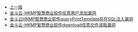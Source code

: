 * [上一级](docs/wy876_poc/)
* [金斗云-HKMP智慧商业软件任意用户添加漏洞](docs/wy876_poc/%E9%87%91%E6%96%97%E4%BA%91/%E9%87%91%E6%96%97%E4%BA%91-HKMP%E6%99%BA%E6%85%A7%E5%95%86%E4%B8%9A%E8%BD%AF%E4%BB%B6%E4%BB%BB%E6%84%8F%E7%94%A8%E6%88%B7%E6%B7%BB%E5%8A%A0%E6%BC%8F%E6%B4%9E.md)
* [金斗云HKMP智慧商业软件queryPrintTemplate存在SQL注入漏洞](docs/wy876_poc/%E9%87%91%E6%96%97%E4%BA%91/%E9%87%91%E6%96%97%E4%BA%91HKMP%E6%99%BA%E6%85%A7%E5%95%86%E4%B8%9A%E8%BD%AF%E4%BB%B6queryPrintTemplate%E5%AD%98%E5%9C%A8SQL%E6%B3%A8%E5%85%A5%E6%BC%8F%E6%B4%9E.md)
* [金斗云-HKMP智慧商业软件download任意文件读取漏洞](docs/wy876_poc/%E9%87%91%E6%96%97%E4%BA%91/%E9%87%91%E6%96%97%E4%BA%91-HKMP%E6%99%BA%E6%85%A7%E5%95%86%E4%B8%9A%E8%BD%AF%E4%BB%B6download%E4%BB%BB%E6%84%8F%E6%96%87%E4%BB%B6%E8%AF%BB%E5%8F%96%E6%BC%8F%E6%B4%9E.md)
